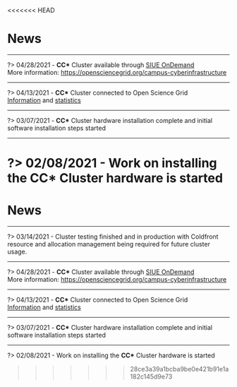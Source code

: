 <<<<<<< HEAD
# News

---
?> 04/28/2021 - **CC\*** Cluster available through [SIUE OnDemand](https://ondemand.hpc.siue.edu/)
<br>
More information: https://opensciencegrid.org/campus-cyberinfrastructure

---
?> 04/13/2021 - **CC\*** Cluster connected to Open Science Grid
<br>
[Information](https://opensciencegrid.org/campus-cyberinfrastructure.html) and [statistics](https://gracc.opensciencegrid.org/d/000000079/site-summary?orgId=1&var-interval=$__auto_interval_interval&var-site=SIUE%20-%20CC&var-type=All&from=now-90d&to=now)

---
?> 03/07/2021 - **CC\*** Cluster hardware installation complete and initial software installation steps started

---
?> 02/08/2021 - Work on installing the **CC\*** Cluster hardware is started
=======
# News
---
?> 03/14/2021 - Cluster testing finished and in production with Coldfront resource and allocation management being required for future cluster usage.

---
?> 04/28/2021 - **CC\*** Cluster available through [SIUE OnDemand](https://ondemand.hpc.siue.edu/)
<br>
More information: https://opensciencegrid.org/campus-cyberinfrastructure

---
?> 04/13/2021 - **CC\*** Cluster connected to Open Science Grid
<br>
[Information](https://opensciencegrid.org/campus-cyberinfrastructure.html) and [statistics](https://gracc.opensciencegrid.org/d/000000079/site-summary?orgId=1&var-interval=$__auto_interval_interval&var-site=SIUE%20-%20CC&var-type=All&from=now-90d&to=now)

---
?> 03/07/2021 - **CC\*** Cluster hardware installation complete and initial software installation steps started

---
?> 02/08/2021 - Work on installing the **CC\*** Cluster hardware is started
>>>>>>> 28ce3a39a1bcba9be0e421b91e1a182c145d9e73
